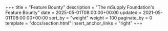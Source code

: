 +++
title = "Feature Bounty"
description = "The mSupply Foundation's Feature Bounty"
date = 2025-05-01T08:00:00+00:00
updated = 2021-05-01T08:00:00+00:00
sort_by = "weight"
weight = 100
paginate_by = 0
template = "docs/section.html"
insert_anchor_links = "right"
+++
